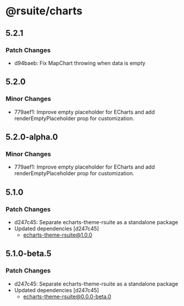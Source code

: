 # @rsuite/charts

## 5.2.1

### Patch Changes

- d94baeb: Fix MapChart throwing when data is empty

## 5.2.0

### Minor Changes

- 779aef1: Improve empty placeholder for ECharts and add renderEmptyPlaceholder prop for customization.

## 5.2.0-alpha.0

### Minor Changes

- 779aef1: Improve empty placeholder for ECharts and add renderEmptyPlaceholder prop for customization.

## 5.1.0

### Patch Changes

- d247c45: Separate echarts-theme-rsuite as a standalone package
- Updated dependencies [d247c45]
  - echarts-theme-rsuite@1.0.0

## 5.1.0-beta.5

### Patch Changes

- d247c45: Separate echarts-theme-rsuite as a standalone package
- Updated dependencies [d247c45]
  - echarts-theme-rsuite@0.0.0-beta.0
